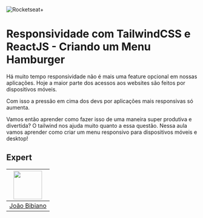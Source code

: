 <img src="https://drive.google.com/uc?id=1XPWLjUo2-j8iGw07ALcxu7oqJ3nkl2Ho" alt="Rocketseat+"/>

# Responsividade com TailwindCSS e ReactJS - Criando um Menu Hamburger

Há muito tempo responsividade não é mais uma feature opcional em nossas aplicações. Hoje a maior parte dos acessos aos websites são feitos por dispositivos móveis.

Com isso a pressão em cima dos devs por aplicações mais responsivas só aumenta.

Vamos então aprender como fazer isso de uma maneira super produtiva e divertida? O tailwind nos ajuda muito quanto a essa questão. Nessa aula vamos aprender como criar um menu responsivo para dispositivos móveis e desktop!

## Expert

| [<img src="https://avatars.githubusercontent.com/u/29175815?s=400&u=0fee7695511e1dfabdf5eaacd405853d4e69745c&v=4" width="75px;"/>](https://github.com/joaovbibiano) |
| :-----------------------------------------------------------------------------------------------------------------------------------------------------------------: |
|                                                           [João Bibiano](https://github.com/joaovbibiano)                                                           |
